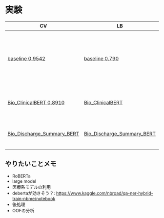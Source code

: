 # 実験

|CV|LB|memo|
|--|--|--|
|[baseline 0.9542]|[baseline 0.790]|通常BERT, CVはaverageが良さそう(maxで0.785)|
|[Bio_ClinicalBERT 0.8910]|[Bio_ClinicalBERT ]|医療系用語での事前学習1|
|[Bio_Discharge_Summary_BERT ]|[Bio_Discharge_Summary_BERT ]|医療系用語での事前学習2|

[baseline 0.9542]:https://www.kaggle.com/takamichitoda/nbme-train-transformer-on-tpu?scriptVersionId=87207206
[baseline 0.790]:https://www.kaggle.com/takamichitoda/nbme-infer-transformer-on-gpu?scriptVersionId=87259061
[Bio_ClinicalBERT 0.8910]:https://www.kaggle.com/takamichitoda/nbme-train-transformer-on-tpu?scriptVersionId=87261640
[Bio_ClinicalBERT ]:https://www.kaggle.com/takamichitoda/nbme-infer-transformer-on-gpu?scriptVersionId=87264263
[Bio_Discharge_Summary_BERT ]:xxx
[Bio_Discharge_Summary_BERT ]:xxx

## やりたいことメモ
- RoBERTa
- large model
- 医療系モデルの利用
- debertaが効きそう？: https://www.kaggle.com/nbroad/qa-ner-hybrid-train-nbme/notebook
- 後処理
- OOFの分析
